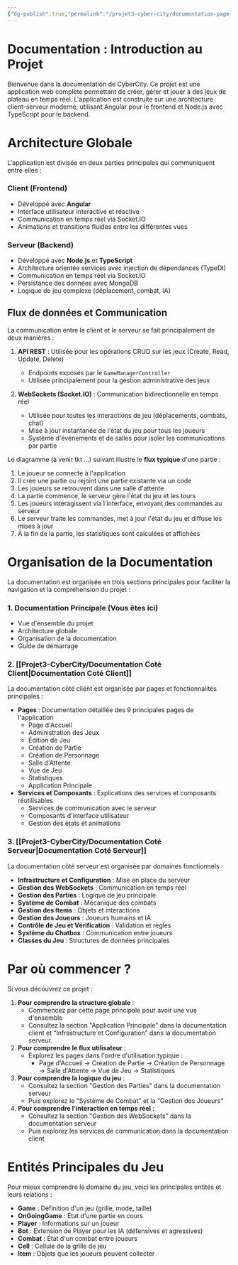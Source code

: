```yaml
---
{"dg-publish":true,"permalink":"/projet3-cyber-city/documentation-page-principal/","tags":["gardenEntry"]}
---
```


# Documentation : Introduction au Projet

Bienvenue dans la documentation de CyberCity. Ce projet est une application web complète permettant de créer, gérer et jouer à des jeux de plateau en temps réel. L'application est construite sur une architecture client-serveur moderne, utilisant Angular pour le frontend et Node.js avec TypeScript pour le backend.
# Architecture Globale

L'application est divisée en deux parties principales qui communiquent entre elles :
### Client (Frontend)

- Développé avec **Angular**
- Interface utilisateur interactive et réactive
- Communication en temps réel via Socket.IO
- Animations et transitions fluides entre les différentes vues

### Serveur (Backend)

- Développé avec **Node.js** et **TypeScript**
- Architecture orientée services avec injection de dépendances (TypeDI)
- Communication en temps réel via Socket.IO
- Persistance des données avec MongoDB
- Logique de jeu complexe (déplacement, combat, IA)

## Flux de données et Communication

La communication entre le client et le serveur se fait principalement de deux manières :

1. **API REST** : Utilisée pour les opérations CRUD sur les jeux (Create, Read, Update, Delete)
    - Endpoints exposés par le `GameManagerController`
    - Utilisée principalement pour la gestion administrative des jeux
    
2. **WebSockets (Socket.IO)** : Communication bidirectionnelle en temps réel
    - Utilisée pour toutes les interactions de jeu (déplacements, combats, chat)
    - Mise à jour instantanée de l'état du jeu pour tous les joueurs
    - Système d'événements et de salles pour isoler les communications par partie

Le diagramme (à venir tkt ...)  suivant illustre le **flux typique** d'une partie :

1. Le joueur se connecte à l'application
2. Il crée une partie ou rejoint une partie existante via un code
3. Les joueurs se retrouvent dans une salle d'attente
4. La partie commence, le serveur gère l'état du jeu et les tours
5. Les joueurs interagissent via l'interface, envoyant des commandes au serveur
6. Le serveur traite les commandes, met à jour l'état du jeu et diffuse les mises à jour
7. À la fin de la partie, les statistiques sont calculées et affichées
# Organisation de la Documentation

La documentation est organisée en trois sections principales pour faciliter la navigation et la compréhension du projet :

### 1. Documentation Principale (Vous êtes ici)

- Vue d'ensemble du projet
- Architecture globale
- Organisation de la documentation
- Guide de démarrage

### 2. [[Projet3-CyberCity/Documentation Coté Client\|Documentation Coté Client]]

La documentation côté client est organisée par pages et fonctionnalités principales :

- **Pages** : Documentation détaillée des 9 principales pages de l'application
    - Page d'Accueil
    - Administration des Jeux
    - Édition de Jeu
    - Création de Partie
    - Création de Personnage
    - Salle d'Attente
    - Vue de Jeu
    - Statistiques
    - Application Principale
- **Services et Composants** : Explications des services et composants réutilisables
    - Services de communication avec le serveur
    - Composants d'interface utilisateur
    - Gestion des états et animations

### 3. [[Projet3-CyberCity/Documentation Coté Serveur\|Documentation Coté Serveur]]

La documentation côté serveur est organisée par domaines fonctionnels :

- **Infrastructure et Configuration** : Mise en place du serveur
- **Gestion des WebSockets** : Communication en temps réel
- **Gestion des Parties** : Logique de jeu principale
- **Système de Combat** : Mécanique des combats
- **Gestion des Items** : Objets et interactions
- **Gestion des Joueurs** : Joueurs humains et IA
- **Contrôle de Jeu et Vérification** : Validation et règles
- **Système du Chatbox** : Communication entre joueurs
- **Classes du Jeu** : Structures de données principales
# Par où commencer ?

Si vous découvrez ce projet :

1. **Pour comprendre la structure globale** :
    - Commencez par cette page principale pour avoir une vue d'ensemble
    - Consultez la section "Application Principale" dans la documentation client et “Infrastructure et Configuration” dans la documentation serveur.
2. **Pour comprendre le flux utilisateur** :
    - Explorez les pages dans l'ordre d'utilisation typique :
        - Page d'Accueil → Création de Partie → Création de Personnage → Salle d'Attente → Vue de Jeu → Statistiques
3. **Pour comprendre la logique du jeu** :
    - Consultez la section "Gestion des Parties" dans la documentation serveur
    - Puis explorez le "Système de Combat" et la "Gestion des Joueurs"
4. **Pour comprendre l'interaction en temps réel** :
    - Consultez la section "Gestion des WebSockets" dans la documentation serveur
    - Puis explorez les services de communication dans la documentation client

# Entités Principales du Jeu

Pour mieux comprendre le domaine du jeu, voici les principales entités et leurs relations :

- **Game** : Définition d'un jeu (grille, mode, taille)
- **OnGoingGame** : État d'une partie en cours
- **Player** : Informations sur un joueur
- **Bot** : Extension de Player pour les IA (défensives et agressives)
- **Combat** : État d'un combat entre joueurs
- **Cell** : Cellule de la grille de jeu
- **Item** : Objets que les joueurs peuvent collecter